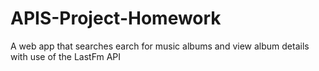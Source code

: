 # APIS-Project-Homework
A web app that searches earch for music albums and view album details with use of the LastFm API
